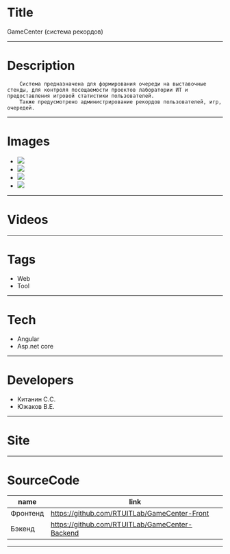 # Title
GameCenter (система рекордов)

---

# Description

        Система предназначена для формирования очереди на выставочные стенды, для контроля посещаемости проектов лаборатории ИТ и предоставления игровой статистики пользователей.
        Также предусмотрено администрирование рекордов пользователей, игр, очередей.
---
# Images
* ![](https://files.rtuitlab.ru/landing_src/records/1.png)
* ![](https://files.rtuitlab.ru/landing_src/records/2.png)
* ![](https://files.rtuitlab.ru/landing_src/records/3.png)
* ![](https://files.rtuitlab.ru/landing_src/records/4.png)
---

# Videos
---

# Tags
* Web
* Tool
---
# Tech
* Angular
* Asp.net core

---
# Developers
* Китанин С.C.
* Южаков В.Е.
---
# Site
---
# SourceCode
| name     | link                                           |
| -------- | ---------------------------------------------- |
| Фронтенд | https://github.com/RTUITLab/GameCenter-Front   |
| Бэкенд   | https://github.com/RTUITLab/GameCenter-Backend |
---
